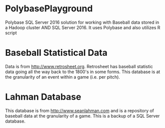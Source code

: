 # PolybasePlayground
Polybase SQL Server 2016 solution for working with Baseball data stored in a Hadoop cluster AND SQL Server 2016. It uses Polybase and also utilizes R script

# Baseball Statistical Data
Data is from http://www.retrosheet.org. Retrosheet has baseball statistic data going all the way back to the 1800's in some forms. This database is at the granularity of an event within a game (i.e. per pitch).

# Lahman Database
This database is from http://www.seanlahman.com and is a repository of baseball data at the granularity of a game. This is a backup of a SQL Server database.
